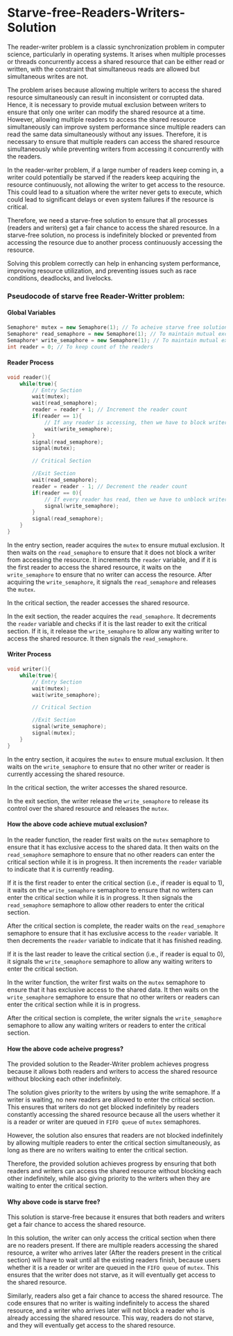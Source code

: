 # Starve-free-Readers-Writers-Solution

The reader-writer problem is a classic synchronization problem in computer science, particularly in operating systems. It arises when multiple processes or threads concurrently access a shared resource that can be either read or written, with the constraint that simultaneous reads are allowed but simultaneous writes are not.

The problem arises because allowing multiple writers to access the shared resource simultaneously can result in inconsistent or corrupted data. Hence, it is necessary to provide mutual exclusion between writers to ensure that only one writer can modify the shared resource at a time. However, allowing multiple readers to access the shared resource simultaneously can improve system performance since multiple readers can read the same data simultaneously without any issues. Therefore, it is necessary to ensure that multiple readers can access the shared resource simultaneously while preventing writers from accessing it concurrently with the readers.

In the reader-writer problem, if a large number of readers keep coming in, a writer could potentially be starved if the readers keep acquiring the resource continuously, not allowing the writer to get access to the resource. This could lead to a situation where the writer never gets to execute, which could lead to significant delays or even system failures if the resource is critical.

Therefore, we need a starve-free solution to ensure that all processes (readers and writers) get a fair chance to access the shared resource. In a starve-free solution, no process is indefinitely blocked or prevented from accessing the resource due to another process continuously accessing the resource. 

Solving this problem correctly can help in enhancing system performance, improving resource utilization, and preventing issues such as race conditions, deadlocks, and livelocks.

### Pseudocode of starve free Reader-Writter problem:

#### Global Variables

```cpp
Semaphore* mutex = new Semaphore(1); // To acheive starve free solution
Semaphore* read_semaphore = new Semaphore(1); // To maintain mutual exclusion in reader counting
Semaphore* write_semaphore = new Semaphore(1); // To maintain mutual exclusion in writer
int reader = 0; // To keep count of the readers
```

#### Reader Process

```cpp
void reader(){
    while(true){
        // Entry Section
        wait(mutex); 
        wait(read_semaphore); 
        reader = reader + 1; // Increment the reader count
        if(reader == 1){
            // If any reader is accessing, then we have to block writer
            wait(write_semaphore);
        }
        signal(read_semaphore);
        signal(mutex);

        // Critical Section

        //Exit Section
        wait(read_semaphore);
        reader = reader - 1; // Decrement the reader count
        if(reader == 0){
            // If every reader has read, then we have to unblock writer
            signal(write_semaphore);
        }
        signal(read_semaphore);
    }
}
```

In the entry section, reader acquires the `mutex` to ensure mutual exclusion. It then waits on the `read_semaphore` to ensure that it does not block a writer from accessing the resource. It increments the `reader` variable, and if it is the first reader to access the shared resource, it waits on the `write_semaphore` to ensure that no writer can access the resource. After acquiring the `write_semaphore`, it signals the `read_semaphore` and releases the `mutex`.

In the critical section, the reader accesses the shared resource.

In the exit section, the reader acquires the `read_semaphore`. It decrements the `reader` variable and checks if it is the last reader to exit the critical section. If it is, it release the `write_semaphore` to allow any waiting writer to access the shared resource. It then signals the `read_semaphore`.

#### Writer Process

```cpp
void writer(){
    while(true){
        // Entry Section
        wait(mutex);
        wait(write_semaphore);

        // Critical Section

        //Exit Section
        signal(write_semaphore);
        signal(mutex);
    }
}
```

In the entry section, it acquires the `mutex` to ensure mutual exclusion. It then waits on the `write_semaphore` to ensure that no other writer or reader is currently accessing the shared resource.

In the critical section, the writer accesses the shared resource.

In the exit section, the writer release the `write_semaphore` to release its control over the shared resource and releases the `mutex`.

#### How the above code achieve mutual exclusion?

In the reader function, the reader first waits on the `mutex` semaphore to ensure that it has exclusive access to the shared data. It then waits on the `read_semaphore` semaphore to ensure that no other readers can enter the critical section while it is in progress. It then increments the `reader` variable to indicate that it is currently reading.

If it is the first reader to enter the critical section (i.e., if reader is equal to 1), it waits on the `write_semaphore` semaphore to ensure that no writers can enter the critical section while it is in progress. It then signals the `read_semaphore` semaphore to allow other readers to enter the critical section.

After the critical section is complete, the reader waits on the `read_semaphore` semaphore to ensure that it has exclusive access to the `reader` variable. It then decrements the `reader` variable to indicate that it has finished reading.

If it is the last reader to leave the critical section (i.e., if reader is equal to 0), it signals the `write_semaphore` semaphore to allow any waiting writers to enter the critical section.

In the writer function, the writer first waits on the `mutex` semaphore to ensure that it has exclusive access to the shared data. It then waits on the `write_semaphore` semaphore to ensure that no other writers or readers can enter the critical section while it is in progress.

After the critical section is complete, the writer signals the `write_semaphore` semaphore to allow any waiting writers or readers to enter the critical section.

#### How the above code acheive progress?

The provided solution to the Reader-Writer problem achieves progress because it allows both readers and writers to access the shared resource without blocking each other indefinitely.

The solution gives priority to the writers by using the write semaphore. If a writer is waiting, no new readers are allowed to enter the critical section. This ensures that writers do not get blocked indefinitely by readers constantly accessing the shared resource because all the users whether it is a reader or writer are queued in `FIFO queue` of `mutex` semaphores.

However, the solution also ensures that readers are not blocked indefinitely by allowing multiple readers to enter the critical section simultaneously, as long as there are no writers waiting to enter the critical section.

Therefore, the provided solution achieves progress by ensuring that both readers and writers can access the shared resource without blocking each other indefinitely, while also giving priority to the writers when they are waiting to enter the critical section.

#### Why above code is starve free?

This solution is starve-free because it ensures that both readers and writers get a fair chance to access the shared resource. 

In this solution, the writer can only access the critical section when there are no readers present. If there are multiple readers accessing the shared resource, a writer who arrives later (After the readers present in the critical section) will have to wait until all the existing readers finish, because users whether it is a reader or writer are queued in the `FIFO queue` of `mutex`. This ensures that the writer does not starve, as it will eventually get access to the shared resource.

Similarly, readers also get a fair chance to access the shared resource. The code ensures that no writer is waiting indefinitely to access the shared resource, and a writer who arrives later will not block a reader who is already accessing the shared resource. This way, readers do not starve, and they will eventually get access to the shared resource.